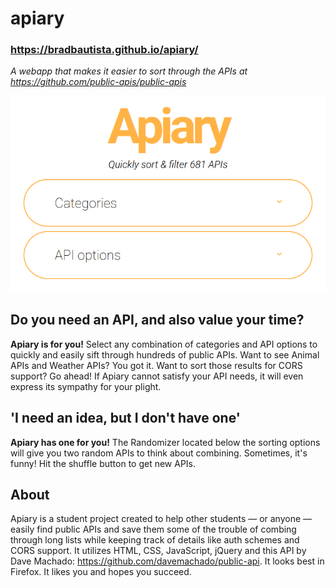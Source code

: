 # apiary
### https://bradbautista.github.io/apiary/
*A webapp that makes it easier to sort through the APIs at https://github.com/public-apis/public-apis*

![alt text](https://github.com/bradbautista/apiary/blob/master/apiary.png "Apiary home page")

## Do you need an API, and also value your time?
**Apiary is for you!** Select any combination of categories and API options to quickly and easily sift through hundreds of public APIs. Want to see Animal APIs and Weather APIs? You got it. Want to sort those results for CORS support? Go ahead! If Apiary cannot satisfy your API needs, it will even express its sympathy for your plight.

## 'I need an idea, but I don't have one'
**Apiary has one for you!** The Randomizer located below the sorting options will give you two random APIs to think about combining. Sometimes, it's funny! Hit the shuffle button to get new APIs.

## About
Apiary is a student project created to help other students — or anyone — easily find public APIs and save them some of the trouble of combing through long lists while keeping track of details like auth schemes and CORS support. It utilizes HTML, CSS, JavaScript, jQuery and this API by Dave Machado: https://github.com/davemachado/public-api. It looks best in Firefox. It likes you and hopes you succeed.
